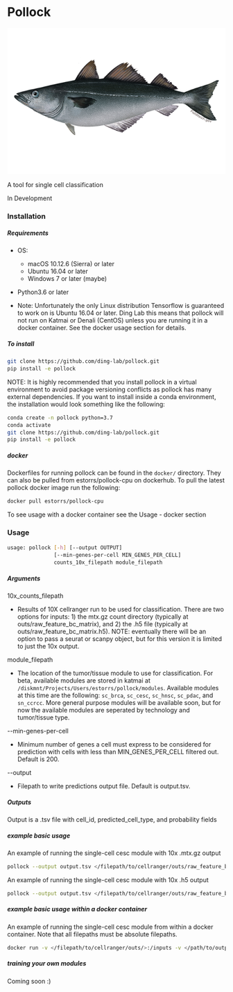 # Pollock

![Image of Pollock](https://github.com/ding-lab/pollock/blob/master/images/pollock.png)

A tool for single cell classification

In Development

### Installation
##### Requirements
* OS:
  * macOS 10.12.6 (Sierra) or later
  * Ubuntu 16.04 or later
  * Windows 7 or later (maybe)
  
* Python3.6 or later

* Note: Unfortunately the only Linux distribution Tensorflow is guaranteed to work on is Ubuntu 16.04 or later. Ding Lab this means that pollock will not run on Katmai or Denali (CentOS) unless you are running it in a docker container. See the docker usage section for details.

##### To install
```bash
git clone https://github.com/ding-lab/pollock.git
pip install -e pollock
```
NOTE: It is highly recommended that you install pollock in a virtual environment to avoid package versioning conflicts as pollock has many external dependencies. If you want to install inside a conda environment, the installation would look something like the following:
```bash
conda create -n pollock python=3.7
conda activate
git clone https://github.com/ding-lab/pollock.git
pip install -e pollock
```

##### docker
Dockerfiles for running pollock can be found in the `docker/` directory. They can also be pulled from estorrs/pollock-cpu on dockerhub. To pull the latest pollock docker image run the following:
```bash
docker pull estorrs/pollock-cpu
```
To see usage with a docker container see the Usage - docker section

### Usage
```bash
usage: pollock [-h] [--output OUTPUT]
               [--min-genes-per-cell MIN_GENES_PER_CELL]
               counts_10x_filepath module_filepath
```

##### Arguments

10x_counts_filepath
  *  Results of 10X cellranger run to be used for classification. There are two options for inputs: 1) the mtx.gz count directory (typically at outs/raw_feature_bc_matrix), and 2) the .h5 file (typically at outs/raw_feature_bc_matrix.h5). NOTE: eventually there will be an option to pass a seurat or scanpy object, but for this version it is limited to just the 10x output.
  
module_filepath
  * The location of the tumor/tissue module to use for classification. For beta, available modules are stored in katmai at `/diskmnt/Projects/Users/estorrs/pollock/modules`. Available modules at this time are the following: `sc_brca`, `sc_cesc`, `sc_hnsc`, `sc_pdac`, and `sn_ccrcc`. More general purpose modules will be available soon, but for now the available modules are seperated by technology and tumor/tissue type.
  
--min-genes-per-cell
  * Minimum number of genes a cell must express to be considered for prediction with cells with less than MIN_GENES_PER_CELL filtered out. Default is 200.
  
--output
  * Filepath to write predictions output file. Default is output.tsv.
  
##### Outputs

Output is a .tsv file with cell_id, predicted_cell_type, and probability fields
  
  
##### example basic usage

An example of running the single-cell cesc module with 10x .mtx.gz output
```bash
pollock --output output.tsv </filepath/to/cellranger/outs/raw_feature_bc_matrix> /diskmnt/Projects/Users/estorrs/pollock/modules/sc_cesc
```

An example of running the single-cell cesc module with 10x .h5 output
```bash
pollock --output output.tsv </filepath/to/cellranger/outs/raw_feature_bc_matrix.h5> /diskmnt/Projects/Users/estorrs/pollock/modules/sc_cesc
```

##### example basic usage within a docker container

An example of running the single-cell cesc module from within a docker container. Note that all filepaths must be absolute filepaths.
```bash
docker run -v </filepath/to/cellranger/outs/>:/inputs -v </path/to/output_dir>:/outputs -v /diskmnt/Projects/Users/estorrs/pollock/modules:/modules -t estorrs/pollock-cpu pollock --output /outputs/output.tsv /inputs/raw_feature_bc_matrix /modules/sc_cesc
```

##### training your own modules

Coming soon :)


